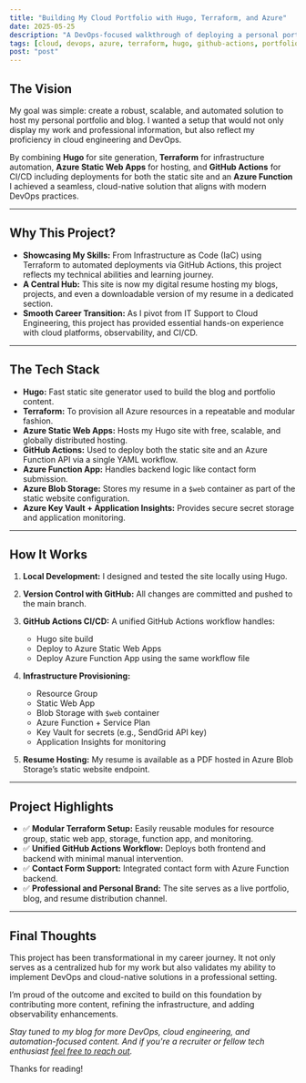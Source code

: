 ```yaml
---
title: "Building My Cloud Portfolio with Hugo, Terraform, and Azure"
date: 2025-05-25
description: "A DevOps-focused walkthrough of deploying a personal portfolio and blog using modern cloud practices."
tags: [cloud, devops, azure, terraform, hugo, github-actions, portfolio]
post: "post"
---
```


## The Vision

My goal was simple: create a robust, scalable, and automated solution to host my personal portfolio and blog. I wanted a setup that would not only display my work and professional information, but also reflect my proficiency in cloud engineering and DevOps.

By combining **Hugo** for site generation, **Terraform** for infrastructure automation, **Azure Static Web Apps** for hosting, and **GitHub Actions** for CI/CD including deployments for both the static site and an **Azure Function** I achieved a seamless, cloud-native solution that aligns with modern DevOps practices.

---

## Why This Project?

* **Showcasing My Skills:** From Infrastructure as Code (IaC) using Terraform to automated deployments via GitHub Actions, this project reflects my technical abilities and learning journey.
* **A Central Hub:** This site is now my digital resume hosting my blogs, projects, and even a downloadable version of my resume in a dedicated section.
* **Smooth Career Transition:** As I pivot from IT Support to Cloud Engineering, this project has provided essential hands-on experience with cloud platforms, observability, and CI/CD.

---

## The Tech Stack

* **Hugo:** Fast static site generator used to build the blog and portfolio content.
* **Terraform:** To provision all Azure resources in a repeatable and modular fashion.
* **Azure Static Web Apps:** Hosts my Hugo site with free, scalable, and globally distributed hosting.
* **GitHub Actions:** Used to deploy both the static site and an Azure Function API via a single YAML workflow.
* **Azure Function App:** Handles backend logic like contact form submission.
* **Azure Blob Storage:** Stores my resume in a `$web` container as part of the static website configuration.
* **Azure Key Vault + Application Insights:** Provides secure secret storage and application monitoring.

---

## How It Works

1. **Local Development:** I designed and tested the site locally using Hugo.
2. **Version Control with GitHub:** All changes are committed and pushed to the main branch.
3. **GitHub Actions CI/CD:** A unified GitHub Actions workflow handles:

   * Hugo site build
   * Deploy to Azure Static Web Apps
   * Deploy Azure Function App using the same workflow file
4. **Infrastructure Provisioning:**

   * Resource Group
   * Static Web App
   * Blob Storage with `$web` container
   * Azure Function + Service Plan
   * Key Vault for secrets (e.g., SendGrid API key)
   * Application Insights for monitoring
5. **Resume Hosting:** My resume is available as a PDF hosted in Azure Blob Storage’s static website endpoint.

---

## Project Highlights

* ✅ **Modular Terraform Setup:** Easily reusable modules for resource group, static web app, storage, function app, and monitoring.
* ✅ **Unified GitHub Actions Workflow:** Deploys both frontend and backend with minimal manual intervention.
* ✅ **Contact Form Support:** Integrated contact form with Azure Function backend.
* ✅ **Professional and Personal Brand:** The site serves as a live portfolio, blog, and resume distribution channel.

---

## Final Thoughts

This project has been transformational in my career journey. It not only serves as a centralized hub for my work but also validates my ability to implement DevOps and cloud-native solutions in a professional setting.

I’m proud of the outcome and excited to build on this foundation by contributing more content, refining the infrastructure, and adding observability enhancements.

*Stay tuned to my blog for more DevOps, cloud engineering, and automation-focused content. And if you're a recruiter or fellow tech enthusiast [feel free to reach out](https://www.linkedin.com/in/david-mboli-idie-38b974209/).*

Thanks for reading!
